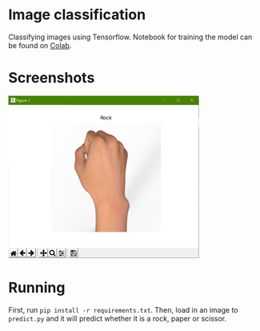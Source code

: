 # Image classification
Classifying images using Tensorflow.
Notebook for training the model can be found on [Colab](https://colab.research.google.com/drive/1y3ZdClgzxrSBhtpums3kRaEggSK-QIUt?usp=sharing).

# Screenshots
![Alt text](screenshots/1r.png?raw=true "Screenshot 1")

# Running
First, run ```pip install -r requirements.txt```.
Then, load in an image to ```predict.py``` and it will predict whether it is a rock, paper or scissor.
